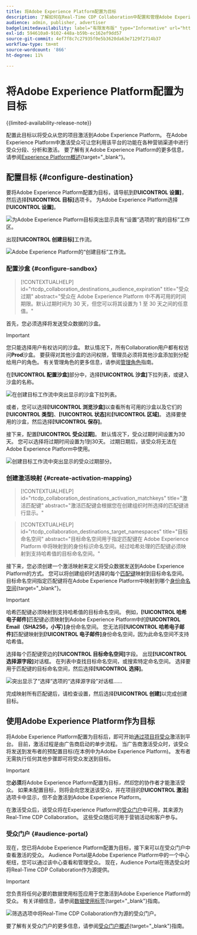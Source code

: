 ```yaml
---
title: 将Adobe Experience Platform配置为目标
description: 了解如何在Real-Time CDP Collaboration中配置和管理Adobe Experience Platform作为目标。
audience: admin, publisher, advertiser
badgelimitedavailability: label="有限发布版" type="Informative" url="https://helpx.adobe.com/legal/product-descriptions/real-time-customer-data-platform-collaboration.html newtab=true"
exl-id: 594610a0-9102-448a-b59b-ec162ef9dd57
source-git-commit: 4ef7f8c7c27935f0e5b3620da63e7129f2714b37
workflow-type: tm+mt
source-wordcount: '866'
ht-degree: 11%

---
```


# 将Adobe Experience Platform配置为目标

{{limited-availability-release-note}}

配置此目标以将受众从您的项目激活到Adobe Experience Platform。 在Adobe Experience Platform中激活受众可让您利用该平台的功能在各种营销渠道中进行受众分段、分析和激活。 要了解有关Adobe Experience Platform的更多信息，请参阅[Experience Platform概述](https://experienceleague.adobe.com/en/docs/experience-platform/landing/home){target="_blank"}。

## 配置目标 {#configure-destination}

要将Adobe Experience Platform配置为目标，请导航到&#x200B;**[!UICONTROL 设置]**，然后选择&#x200B;**[!UICONTROL 目标]**&#x200B;选项卡。 为Adobe Experience Platform选择&#x200B;**[!UICONTROL 设置]**。

![为Adobe Experience Platform目标突出显示具有“设置”选项的“我的目标”工作区。](/help/assets/destinations/adobe-experience-platform/setup-aep.png)

出现&#x200B;**[!UICONTROL 创建目标]**&#x200B;工作流。

![Adobe Experience Platform的“创建目标”工作流。](/help/assets/destinations/adobe-experience-platform/create-destination.png)

### 配置沙盒 {#configure-sandbox}

>[!CONTEXTUALHELP]
>id="rtcdp_collaboration_destinations_audience_expiration"
>title="受众过期"
>abstract="受众在 Adobe Experience Platform 中不再可用的时间期限。默认过期时间为 30 天，但您可以将其设置为 1 至 30 天之间的任意值。"

首先，您必须选择将发送受众数据的沙盒。

>[!IMPORTANT]
>
>您只能选择用户有权访问的沙盒。 默认情况下，所有Collaboration用户都有权访问&#x200B;**Prod**&#x200B;沙盒。 要获得对其他沙盒的访问权限，管理员必须将其他沙盒添加到分配给用户的角色。 有关管理角色的更多信息，请参阅[管理角色](../permissions/manage-roles.md)指南。

在&#x200B;**[!UICONTROL 配置沙盒]**&#x200B;部分中，选择&#x200B;**[!UICONTROL 沙盒]**&#x200B;下拉列表，或键入沙盒的名称。

![在创建目标工作流中突出显示的沙盒下拉列表。](/help/assets/destinations/adobe-experience-platform/select-sandbox.png)

或者，您可以选择&#x200B;**[!UICONTROL 浏览沙盒]**&#x200B;以查看所有可用的沙盒以及它们的&#x200B;**[!UICONTROL 类型]**、**[!UICONTROL 状态]**&#x200B;和&#x200B;**[!UICONTROL 区域]**。 选择要使用的沙盒，然后选择&#x200B;**[!UICONTROL 保存]**。

接下来，配置&#x200B;**[!UICONTROL 受众过期]**。 默认情况下，受众过期时间设置为30天。 您可以选择将过期时间设置为1到30天。 过期日期后，该受众将无法在Adobe Experience Platform中使用。

![创建目标工作流中突出显示的受众过期部分。](/help/assets/destinations/adobe-experience-platform/audience-expiration.png)

### 创建激活映射 {#create-activation-mapping}

>[!CONTEXTUALHELP]
>id="rtcdp_collaboration_destinations_activation_matchkeys"
>title="激活匹配键"
>abstract="激活匹配键会根据您在创建组织时所选择的匹配键进行显示。"

>[!CONTEXTUALHELP]
>id="rtcdp_collaboration_destinations_target_namespaces"
>title="目标命名空间"
>abstract="目标命名空间用于指定匹配键在 Adobe Experience Platform 中将映射到的身份标识命名空间。经过哈希处理的匹配键必须映射到支持哈希值的目标命名空间。"

接下来，您必须创建一个激活映射来定义将受众数据发送到Adobe Experience Platform的方式。 您可以将创建组织时选择的每个[匹配键](../setup/onboard-account.md#set-up-match-keys)映射到目标命名空间。 目标命名空间指定匹配键将在Adobe Experience Platform中映射到哪个[身份命名空间](https://experienceleague.adobe.com/en/docs/experience-platform/identity/features/namespaces#standard){target="_blank"}。

>[!IMPORTANT]
>
>哈希匹配键必须映射到支持哈希值的目标命名空间。 例如，**[!UICONTROL 哈希电子邮件]**&#x200B;匹配键必须映射到Adobe Experience Platform中的&#x200B;**[!UICONTROL Email（SHA256，小写）]**&#x200B;身份命名空间。 您无法将&#x200B;**[!UICONTROL 哈希电子邮件]**&#x200B;匹配键映射到&#x200B;**[!UICONTROL 电子邮件]**&#x200B;身份命名空间，因为此命名空间不支持哈希值。

选择每个匹配键旁边的&#x200B;**[!UICONTROL 目标命名空间]**&#x200B;字段。 出现&#x200B;**[!UICONTROL 选择源字段]**&#x200B;对话框。 在列表中查找目标命名空间，或搜索特定命名空间。 选择要用于匹配键的目标命名空间，然后选择&#x200B;**[!UICONTROL 选择]**。

![突出显示了“选择”选项的“选择源字段”对话框……](/help/assets/destinations/adobe-experience-platform/select-target-namespace.png)

完成映射所有匹配键后，请检查设置，然后选择&#x200B;**[!UICONTROL 创建]**&#x200B;以完成创建目标。

## 使用Adobe Experience Platform作为目标

将Adobe Experience Platform配置为目标后，即可开始[通过项目将受众](../collaborate/activate.md)激活到平台。 目前，激活过程是由广告商启动的单步流程。 当广告商激活受众时，该受众将发送到发布者的预配置目标(在本例中为Adobe Experience Platform)。 发布者无需执行任何其他步骤即可将受众发送到目标。

>[!IMPORTANT]
>
>您&#x200B;**必须**&#x200B;将Adobe Experience Platform配置为目标&#x200B;*，然后*&#x200B;您的协作者才能激活受众。 如果未配置目标，则将会向您发送该受众，并在项目的&#x200B;**[!UICONTROL 激活]**&#x200B;选项卡中显示，但不会激活到Adobe Experience Platform。

在激活受众后，该受众将在Experience Platform的[受众门户](#audience-portal)中可用，其来源为Real-Time CDP Collaboration。  这些受众随后可用于营销活动和客户参与。

### 受众门户 {#audience-portal}

现在，您已将Adobe Experience Platform配置为目标，接下来可以在受众门户中查看激活的受众。 Audience Portal是Adobe Experience Platform中的一个中心枢纽，您可以通过该中心查看和管理受众。 现在，Audience Portal在筛选受众时将Real-Time CDP Collaboration作为源提供。

>[!IMPORTANT]
>
>您负责将任何必要的数据使用标签应用于您激活到Adobe Experience Platform的受众。 有关详细信息，请参阅[数据使用标签](https://experienceleague.adobe.com/zh-hans/docs/experience-platform/data-governance/labels/overview){target="_blank"}指南。

![筛选选项中将Real-Time CDP Collaboration作为源的受众门户。](/help/assets/destinations/adobe-experience-platform/audience-portal.png)

要了解有关受众门户的更多信息，请参阅[受众门户概述](https://experienceleague.adobe.com/en/docs/experience-platform/segmentation/ui/audience-portal#manage-audiences){target="_blank"}指南。
